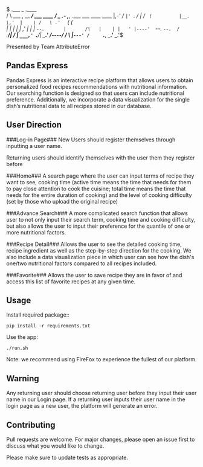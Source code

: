 $ .___                     _                    .____                                         
 /   \   ___  , __     ___/   ___    ____      /      _  .- \,___, .___    ___    ____   ____
 |,_-'  /   ` |'  `.  /   |  /   `  (          |__.    \,'  |    \ /   \ .'   `  (      (    
 |     |    | |    | ,'   | |    |  `--.       |       /\   |    | |   ' |----'  `--.   `--. 
 /     `.__/| /    | `___,' `.__/| \___.'      /----/ /  \  |`---' /     `.___, \___.' \___.'$


Presented by Team AttributeError


## Pandas Express

Pandas Express is an interactive recipe platform that allows users to obtain personalized food recipes recommendations with nutritional information. Our searching function is designed so that users can include nutritional preference. Additionally, we incorporate a data visualization for the single dish’s nutritional data to all recipes stored in our database.


## User Direction

###Log-in Page###
New Users should register themselves through inputting a user name.

Returning users should identify themselves with the user them they register before

###Home###
A search page where the user can input terms of recipe they want to see, cooking time (active time means the time that needs for them to pay close attention to cook the cuisine; total time means the time that needs for the entire duration of cooking) and the level of cooking difficulty (set by those who upload the original recipe)

###Advance Search###
A more complicated search function that allows user to not only input their search term, cooking time and cooking difficulty, but also allows the user to input their preference for the quantile of one or more nutritional factors.

###Recipe Detail###
Allows the user to see the detailed cooking time, recipe ingredient as well as the step-by-step direction for the cooking.  We also include a data visualization piece in which user can see how the dish's one/two nutritional factors compared to all recipes included.

###Favorite###
Allows the user to save recipe they are in favor of and access this list of favorite recipes at any given time.


## Usage

Install required package::
~~~
pip install -r requirements.txt
~~~

Use the app:
~~~
./run.sh
~~~

Note: we recommend using FireFox to experience the fullest of our platform.


## Warning

Any returning user should choose returning user before they input their user name in our Login page. If a returning user inputs their user name in the login page as a new user, the platform will generate an error.


## Contributing
Pull requests are welcome. For major changes, please open an issue first to discuss what you would like to change.

Please make sure to update tests as appropriate.

